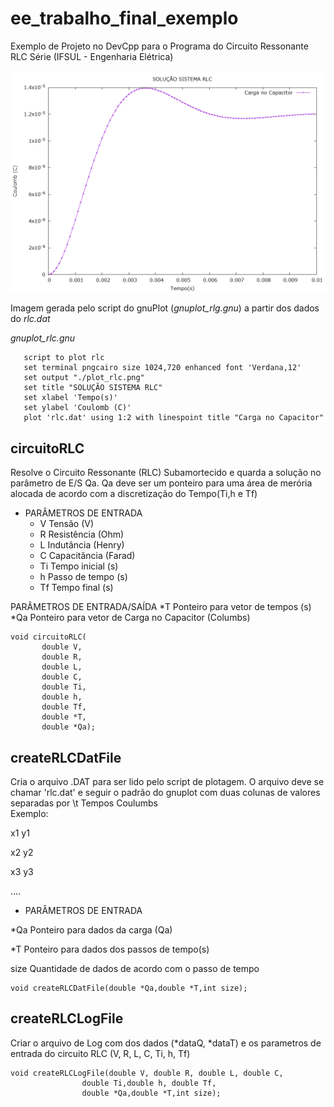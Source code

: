 # ee_trabalho_final_exemplo
Exemplo de Projeto no DevCpp para o Programa do Circuito Ressonante RLC Série (IFSUL - Engenharia Elétrica)

![Exemplo](https://github.com/g1ll/ee_trabalho_final_exemplo/raw/master/plot_rlc.png)

Imagem gerada pelo script do gnuPlot (*gnuplot_rlg.gnu*) a partir dos dados do *rlc.dat*

_gnuplot_rlc.gnu_
```
   script to plot rlc
   set terminal pngcairo size 1024,720 enhanced font 'Verdana,12'
   set output "./plot_rlc.png"
   set title "SOLUÇÃO SISTEMA RLC"
   set xlabel 'Tempo(s)'
   set ylabel 'Coulomb (C)'
   plot 'rlc.dat' using 1:2 with linespoint title "Carga no Capacitor"
```

## circuitoRLC 
   Resolve o Circuito Ressonante (RLC) Subamortecido e quarda
  a solução no parâmetro de E/S Qa. Qa deve ser
  um ponteiro para uma área de merória alocada de 
  acordo com a discretização do Tempo(Ti,h e Tf)
  
 * PARÂMETROS DE ENTRADA
   * V     Tensão (V)
   * R     Resistência (Ohm)
   * L     Indutância (Henry)
   * C     Capacitância (Farad)
   * Ti    Tempo inicial (s)
   * h     Passo de tempo (s)
   * Tf    Tempo final (s)
  
  PARÂMETROS DE ENTRADA/SAÍDA
  *T    Ponteiro para vetor de tempos (s)
  *Qa   Ponteiro para vetor de Carga no Capacitor (Columbs)
  
 ```
void circuitoRLC(       
        double V,
        double R,
        double L,
        double C,
        double Ti,
        double h,
        double Tf,
        double *T,
        double *Qa);
```
## createRLCDatFile 

  Cria o arquivo .DAT para ser lido pelo script de plotagem.
  O arquivo deve se chamar 'rlc.dat' e seguir o padrão do gnuplot
  com duas colunas de valores separadas por <TAB> \t
  Tempos       Coulumbs     
  Exemplo:
 
  x1   y1
  
  x2   y2
  
  x3   y3
  
  ....
  
 * PARÂMETROS DE ENTRADA
 
  \*Qa    Ponteiro para dados da carga (Qa)
  
  \*T    Ponteiro para dados dos passos de tempo(s)
   
   size     Quantidade de dados de acordo com o passo de tempo
  
 ```
void createRLCDatFile(double *Qa,double *T,int size);
```
## createRLCLogFile

 Criar o arquivo de Log com dos dados (*dataQ, *dataT)
 e os parametros de entrada do circuito RLC (V, R, L, C, Ti, h, Tf)
  
```
void createRLCLogFile(double V, double R, double L, double C,
                double Ti,double h, double Tf,
                double *Qa,double *T,int size);
```
